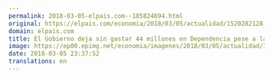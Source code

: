 ```yaml
---
permalink: 2018-03-05-elpais.com--185824694.html
original: https://elpais.com/economia/2018/03/05/actualidad/1520282128_132019.html#?ref=rss&format=simple&link=link
domain: elpais.com
title: El Gobierno deja sin gastar 44 millones en Dependencia pese a las listas de espera
image: https://ep00.epimg.net/economia/imagenes/2018/03/05/actualidad/1520282128_132019_1520282984_rrss_normal.jpg
date: 2018-03-05 23:37:52
translations: en
---
```


